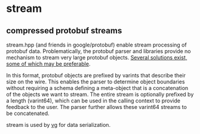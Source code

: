 # stream

## compressed protobuf streams

stream.hpp (and friends in google/protobuf) enable stream processing of
protobuf data. Problematically, the protobuf parser and libraries provide no
mechanism to stream very large protobuf objects. [Several solutions exist, some
of which may be preferable](https://github.com/mafintosh/pbs).

In this format, protobuf objects are prefixed by varints that describe their
size on the wire. This enables the parser to determine object boundaries
without requiring a schema defining a meta-object that is a concatenation of
the objects we want to stream. The entire stream is optionally prefixed by a
length (varint64), which can be used in the calling context to provide feedback
to the user. The parser further allows these varint64 streams to be concatenated.

stream is used by [vg](https://github.com/ekg/vg) for data serialization.
